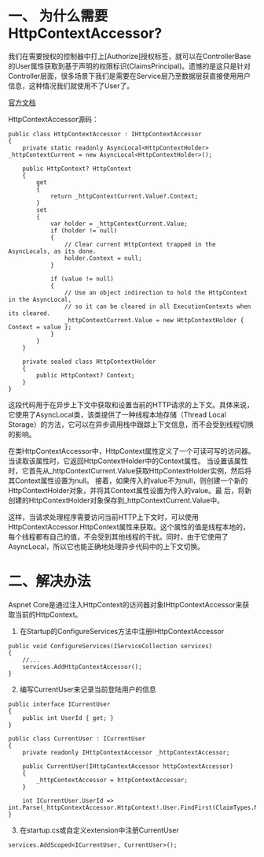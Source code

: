 # 一、 为什么需要HttpContextAccessor?
我们在需要授权的控制器中打上[Authorize]授权标签，就可以在ControllerBase的User属性获取到基于声明的权限标识(ClaimsPrincipal)。遗憾的是这只是针对Controller层面，很多场景下我们是需要在Service层乃至数据层获直接使用用户信息，这种情况我们就使用不了User了。

[官方文档](https://learn.microsoft.com/en-us/dotnet/api/microsoft.aspnetcore.http.httpcontextaccessor?source=recommendations&view=aspnetcore-5.0)

HttpContextAccessor源码：
```
public class HttpContextAccessor : IHttpContextAccessor
{
    private static readonly AsyncLocal<HttpContextHolder> _httpContextCurrent = new AsyncLocal<HttpContextHolder>();

    public HttpContext? HttpContext
    {
        get
        {
            return _httpContextCurrent.Value?.Context;
        }
        set
        {
            var holder = _httpContextCurrent.Value;
            if (holder != null)
            {
                // Clear current HttpContext trapped in the AsyncLocals, as its done.
                holder.Context = null;
            }

            if (value != null)
            {
                // Use an object indirection to hold the HttpContext in the AsyncLocal,
                // so it can be cleared in all ExecutionContexts when its cleared.
                _httpContextCurrent.Value = new HttpContextHolder { Context = value };
            }
        }
    }

    private sealed class HttpContextHolder
    {
        public HttpContext? Context;
    }
}
```
这段代码用于在异步上下文中获取和设置当前的HTTP请求的上下文。具体来说，它使用了AsyncLocal<T>类，该类提供了一种线程本地存储（Thread Local Storage）的方法，它可以在异步调用栈中跟踪上下文信息，而不会受到线程切换的影响。

在类HttpContextAccessor中，HttpContext属性定义了一个可读可写的访问器。当读取该属性时，它返回HttpContextHolder中的Context属性。
当设置该属性时，它首先从_httpContextCurrent.Value获取HttpContextHolder实例，然后将其Context属性设置为null。
接着，如果传入的value不为null，则创建一个新的HttpContextHolder对象，并将其Context属性设置为传入的value。最
后，将新创建的HttpContextHolder对象保存到_httpContextCurrent.Value中。

这样，当请求处理程序需要访问当前HTTP上下文时，可以使用HttpContextAccessor.HttpContext属性来获取。这个属性的值是线程本地的，每个线程都有自己的值，不会受到其他线程的干扰。同时，由于它使用了AsyncLocal<T>，所以它也能正确地处理异步代码中的上下文切换。
# 二、解决办法
Aspnet Core是通过注入HttpContext的访问器对象IHttpContextAccessor来获取当前的HttpContext。
1. 在Startup的ConfigureServices方法中注册IHttpContextAccessor
```
public void ConfigureServices(IServiceCollection services)
{
    //...
    services.AddHttpContextAccessor();
}
```
2. 编写CurrentUser来记录当前登陆用户的信息
```
public interface ICurrentUser
{
    public int UserId { get; }
}

public class CurrentUser : ICurrentUser
{
    private readonly IHttpContextAccessor _httpContextAccessor;

    public CurrentUser(IHttpContextAccessor httpContextAccessor)
    {
        _httpContextAccessor = httpContextAccessor;
    }
    
    int ICurrentUser.UserId => int.Parse(_httpContextAccessor.HttpContext!.User.FindFirst(ClaimTypes.NameIdentifier)!.Value);
}
```
3. 在startup.cs或自定义extension中注册CurrentUser
```
services.AddScoped<ICurrentUser, CurrentUser>();
```
